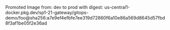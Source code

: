 Promoted Image from: dev to prod with digest: us-central1-docker.pkg.dev/sp1-21-gateway/gitops-demo/foo@sha256:a7e9ef4efbfe7ee319d72860f6a10e86a569d8645d57fbd8f3af1be05f2e36ad 
